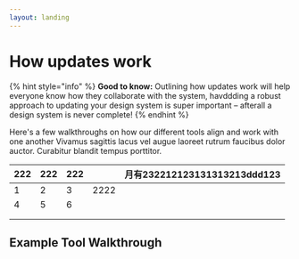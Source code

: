 ```yaml
---
layout: landing
---
```


# How updates work

{% hint style="info" %}
**Good to know:** Outlining how updates work will help everyone know how they collaborate with the system, havddding a robust approach to updating your design system is super important – afterall a design system is never complete!
{% endhint %}

Here's a few walkthroughs on how our different tools align and work with one another Vivamus sagittis lacus vel augue laoreet rutrum faucibus dolor auctor. Curabitur blandit tempus porttitor.



| 222 | 222 | 222 |      | 月有232212123131313213ddd123 |
| --- | --- | --- | ---- | -------------------------- |
| 1   | 2   | 3   | 2222 |                            |
| 4   | 5   | 6   |      |                            |
|     |     |     |      |                            |
|     |     |     |      |                            |

## Example Tool Walkthrough
